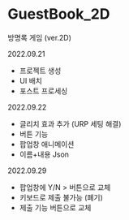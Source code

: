 # GuestBook_2D
방명록 게임 (ver.2D)


2022.09.21
- 프로젝트 생성
- UI 배치
- 포스트 프로세싱

2022.09.22
- 글리치 효과 추가
(URP 세팅 해결)
- 버튼 기능
- 팝업창 애니메이션
- 이름+내용 Json 

2022.09.29
- 팝업창에 Y/N > 버튼으로 교체
- 키보드로 제출 불가능 (폐기)
- 제출 기능 버튼으로 교체
